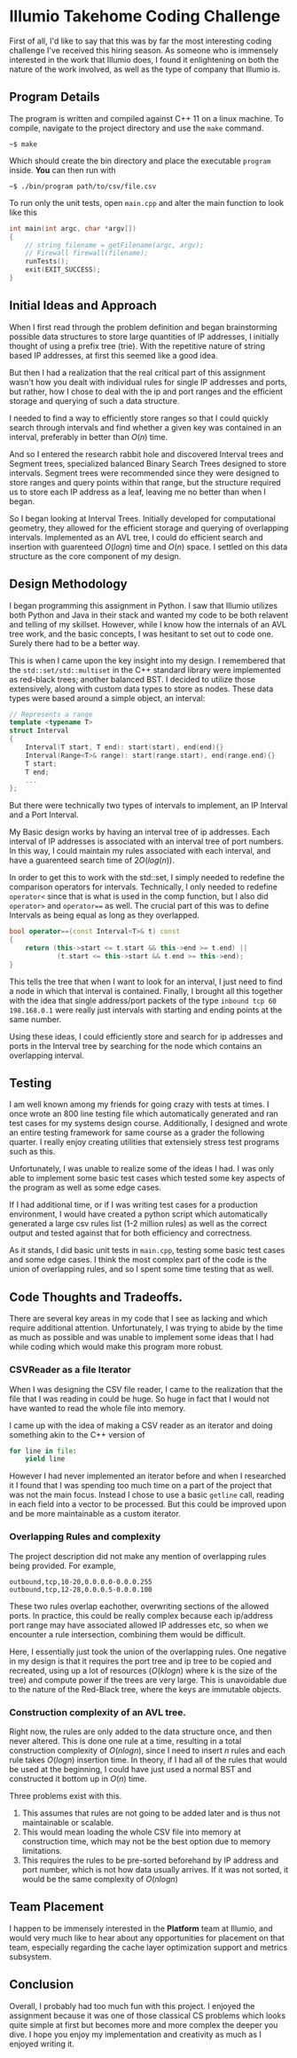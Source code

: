 # Illumio Takehome Coding Challenge

First of all, I'd like to say that this was by far the most interesting coding challenge I've received this hiring season. As someone who is immensely interested in the work that Illumio does, I found it enlightening on both the nature of the work involved, as well as the type of company that Illumio is.

## Program Details
The program is written and compiled against C++ 11 on a linux machine. To compile, navigate to the project directory and use the `make` command.
```
~$ make
```

Which should create the bin directory and place the executable `program` inside. **You** can then run with 

```
~$ ./bin/program path/to/csv/file.csv
```

To run only the unit tests, open `main.cpp` and alter the main function to look like this
```c++
int main(int argc, char *argv[])
{
    // string filename = getFilename(argc, argv);
    // Firewall firewall(filename);
    runTests();
    exit(EXIT_SUCCESS);
}
```

## Initial Ideas and Approach
When I first read through the problem definition and began brainstorming possible data structures to store large quantities of IP addresses, I initially thought of using a prefix tree (trie). With the repetitive nature of string based IP addresses, at first this seemed like a good idea. 

But then I had a realization that the real critical part of this assignment wasn't how you dealt with individual rules for single IP addresses and ports, but rather, how I chose to deal with the ip and port ranges and the efficient storage and querying of such a data structure.

I needed to find a way to efficiently store ranges so that I could quickly search through intervals and find whether a given key was contained in an interval, preferably in better than $O(n)$ time. 

And so I entered the research rabbit hole and discovered Interval trees and Segment trees, specialized balanced Binary Search Trees designed to store intervals. Segment trees were recommended since they were designed to store ranges and query points within that range, but the structure required us to store each IP address as a leaf, leaving me no better than when I began. 

So I began looking at Interval Trees. Initially developed for computational geometry, they allowed for the efficient storage and querying of overlapping intervals. Implemented as an AVL tree, I could do efficient search and insertion with guarenteed $O(logn)$ time and $O(n)$ space. I settled on this data structure as the core component of my design. 

## Design Methodology
I began programming this assignment in Python. I saw that Illumio utilizes both Python and Java in their stack and wanted my code to be both relavent and telling of my skillset. However, while I know how the internals of an AVL tree work, and the basic concepts, I was hesitant to set out to code one. Surely there had to be a better way. 

This is when I came upon the key insight into my design. I remembered that the `std::set/std::multiset` in the C++ standard library were implemented as red-black trees; another balanced BST. I decided to utilize those extensively, along with custom data types to store as nodes. These data types were based around a simple object, an interval:

```c++
// Represents a range
template <typename T>
struct Interval
{
    Interval(T start, T end): start(start), end(end){}
    Interval(Range<T>& range): start(range.start), end(range.end){}
    T start;
    T end;
    ...
};
```

But there were technically two types of intervals to implement, an IP Interval and a Port Interval. 

My Basic design works by having an interval tree of ip addresses. Each interval of IP addresses is associated with an interval tree of port numbers. In this way, I could maintain my rules associated with each interval, and have a guarenteed search time of $2O(log(n))$.

In order to get this to work with the std::set, I simply needed to redefine the comparison operators for intervals. Technically, I only needed to redefine `operator<` since that is what is used in the comp function, but I also did `operator>` and `operator==` as well. The crucial part of this was to define Intervals as being equal as long as they overlapped. 

```c++
bool operator==(const Interval<T>& t) const
{
    return (this->start <= t.start && this->end >= t.end) || 
            (t.start <= this->start && t.end >= this->end);
} 
```

This tells the tree that when I want to look for an interval, I just need to find a node in which that interval is contained. Finally, I brought all this together with the idea that single address/port packets of the type `inbound tcp 60 198.168.0.1` were really just intervals with starting and ending points at the same number. 

Using these ideas, I could efficiently store and search for ip addresses and ports in the Interval tree by searching for the node which contains an overlapping interval. 


## Testing
I am well known among my friends for going crazy with tests at times. I once wrote an 800 line testing file which automatically generated and ran test cases for my systems design course. Additionally, I designed and wrote an entire testing framework for same course as a grader the following quarter. I really enjoy creating utilities that extensiely stress test programs such as this. 

Unfortunately, I was unable to realize some of the ideas I had. I was only able to implement some basic test cases which tested some key aspects of the program as well as some edge cases. 

If I had additional time, or if I was writing test cases for a production environment, I would have created a python script which automatically generated a large csv rules list (1-2 million rules) as well as the correct output and tested against that for both efficiency and correctness. 

As it stands, I did basic unit tests in `main.cpp`, testing some basic test cases and some edge cases. I think the most complex part of the code is the union of overlapping rules, and so I spent some time testing that as well. 

## Code Thoughts and Tradeoffs.

There are several key areas in my code that I see as lacking and which require additional attention. Unfortunately, I was trying to abide by the time as much as possible and was unable to implement some ideas that I had while coding which would make this program more robust. 

### CSVReader as a file Iterator
When I was designing the CSV file reader, I came to the realization that the file that I was reading in could be huge. So huge in fact that I would not have wanted to read the whole file into memory. 

I came up with the idea of making a CSV reader as an iterator and doing something akin to the C++ version of
```py
for line in file:
    yield line
```

However I had never implemented an iterator before and when I researched it I found that I was spending too much time on a part of the project that was not the main focus. Instead I chose to use a basic `getline` call, reading in each field into a vector to be processed. But this could be improved upon and be more maintainable as a custom iterator.

### Overlapping Rules and complexity
The project description did not make any mention of overlapping rules being provided. For example, 
```
outbound,tcp,10-20,0.0.0.0-0.0.0.255
outbound,tcp,12-28,0.0.0.5-0.0.0.100
```

These two rules overlap eachother, overwriting sections of the allowed ports. In practice, this could be really complex because each ip/address port range may have associated allowed IP addresses etc, so when we encounter a rule intersection, combining them would be difficult. 

Here, I essentially just took the union of the overlapping rules. One negative in my design is that it requires the port tree and ip tree to be copied and recreated, using up a lot of resources ($O(klogn)$ where k is the size of the tree) and compute power if the trees are very large. This is unavoidable due to the nature of the Red-Black tree, where the keys are immutable objects. 

### Construction complexity of an AVL tree. 
Right now, the rules are only added to the data structure once, and then never altered. This is done one rule at a time, resulting in a total construction complexity of $O(nlogn)$, since I need to insert $n$ rules and each rule takes $O(logn)$ insertion time. In theory, if I had all of the rules that would be used at the beginning, I could have just used a normal BST and constructed it bottom up in $O(n)$ time. 

Three problems exist with this.

1. This assumes that rules are not going to be added later and is thus not maintainable or scalable.
2. This would mean loading the whole CSV file into memory at construction time, which may not be the best option due to memory limitations. 
3. This requires the rules to be pre-sorted beforehand by IP address and port number, which is not how data usually arrives. If it was not sorted, it would be the same complexity of $O(nlogn)$ 


## Team Placement
I happen to be immensely interested in the **Platform** team at Illumio, and would very much like to hear about any opportunities for placement on that team, especially regarding the cache layer optimization support and metrics subsystem.  

## Conclusion
Overall, I probably had too much fun with this project. I enjoyed the assignment because it was one of those classical CS problems which looks quite simple at first but becomes more and more complex the deeper you dive. I hope you enjoy my implementation and creativity as much as I enjoyed writing it. 